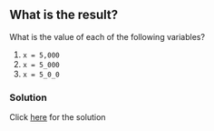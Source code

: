 ## What is the result?

What is the value of each of the following variables?

1. `x = 5,000`
2. `x = 5_000`
3. `x = 5_0_0`

### Solution

Click [here](solutions/numbers/what_is_the_result.md) for the solution
